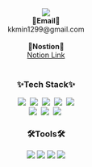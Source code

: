 <div align=center>
<img src="https://capsule-render.vercel.app/api?type=Waving&color=auto&height=200&section=header&text=KyungMIn%20Mun&fontSize=60&fontAlignY=40&fontAlign=70&desc=github&descSize=30&descAlign=90" />

  <div><b>📧Email📧</b></div> 
  <div>kkmin1299@gmail.com</div></br>
  
 <div> <b> 📓Nostion📓</b></div> 
  <div> <a href='https://www.notion.so/6e8a11b6d33e40958c056c02a4076f8f?pvs=4'>Notion Link</a></div> </br>

<h3>✨Tech Stack✨</h3>
<img src ="https://img.shields.io/badge/flutter-02569B.svg?&style=flat-square&logo=flutter&logoColor=white"/>&nbsp 
<img src ="https://img.shields.io/badge/javascript-F7DF1E.svg?&style=flat-square&logo=kotlin&logoColor=white"/>&nbsp 
<img src="https://img.shields.io/badge/react-61DAFB?style=flat-square&logo=React&logoColor=white"/>&nbsp 
<img src="https://img.shields.io/badge/reactNative-61DAFB?style=flat-square&logo=React&logoColor=white"/>&nbsp 
<img src="https://img.shields.io/badge/Android-3DDC84?style=flat-square&logo=Android&logoColor=white"/>
</br>
<img src ="https://img.shields.io/badge/kotlin-7F52FF.svg?&style=flat-square&logo=kotlin&logoColor=white"/>&nbsp 
<img src ="https://img.shields.io/badge/html5-E34F26.svg?&style=flat-square&logo=html5&logoColor=white"/>&nbsp 
<img src ="https://img.shields.io/badge/css3-1572B6.svg?&style=flat-square&logo=css3&logoColor=white"/>&nbsp 

<h3>🛠Tools🛠</h3>
        <img src ="https://img.shields.io/badge/firebase-DD2C00.svg?&style=flat-square&logo=firebase&logoColor=white"/>
        <img src ="https://img.shields.io/badge/git-F05032.svg?&style=flat-square&logo=git&logoColor=white"/>
        <img src ="https://img.shields.io/badge/notion-000000.svg?&style=flat-square&logo=notion&logoColor=white"/>
        <img src ="https://img.shields.io/badge/figma-F24E1E.svg?&style=flat-square&logo=figma&logoColor=white"/>
<!-- <img src="https://github-readme-stats.vercel.app/api?username=Gamja3&show_icons=true&theme=transparent" /> -->
 </div>
